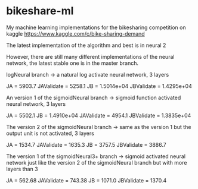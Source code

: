 # bikeshare-ml
My machine learning implementations for the bikesharing competition on kaggle https://www.kaggle.com/c/bike-sharing-demand

The latest implementation of the algorithm and best is in neural 2

However, there are still many different implementations of the neural network, the latest stable one is in the master branch.

logNeural branch -> a natural log activate neural network, 3 layers

JA = 5903.7
JAValidate = 5258.1
JB = 1.5014e+04
JBValidate = 1.4295e+04

An version 1 of the sigmoidNeural branch -> sigmoid function activated neural network, 3 layers

JA =  5502.1
JB =    1.4910e+04
JAValidate =  4954.1
JBValidate =    1.3835e+04

The version 2 of the sigmoidNeural branch -> same as the version 1 but the output unit is not activated, 3 layers

JA = 1534.7
JAValidate = 1635.3
JB = 3757.5
JBValidate = 3886.7

The version 1 of the sigmoidNeural3+ branch -> sigmoid activated neural network just like the version 2 of the sigmoidNeural branch but with more layers than 3

JA =  562.68
JAValidate =  743.38
JB =  1071.0
JBValidate =  1370.4
